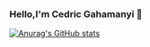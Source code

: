 ### Hello,I'm Cedric Gahamanyi 👋



[![Anurag's GitHub stats](https://github-readme-stats.vercel.app/api?username=Gahamanyiced)](https://github.com/anuraghazra/github-readme-stats)

